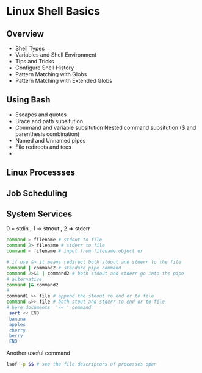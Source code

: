 
# Linux Shell Basics 
## Overview 
- Shell Types 
- Variables and Shell Environment 
- Tips and Tricks 
- Configure Shell History 
- Pattern Matching with Globs 
- Pattern Matching with Extended Globs 
## Using Bash 
- Escapes and quotes 
- Brace and path subsitution 
- Command and variable subsitution 
Nested command subsitution ($ and parenthesis combination)
- Named and Unnamed pipes 
- File redirects and tees 
- 
## Linux Processses 
## Job Scheduling 
## System Services  

0 = stdin , 1 => stnout , 2 => stderr
```bash
command > filename # stdout to file 
command 2> filename # stderr to file 
command < filename # input from filename object or 

# if use &> it means redirect both stdout and stderr to the file 
command | command2 # standard pipe command 
command 2>&1 | command2 # both stdout and stderr go into the pipe
# alternative 
command |& command2
# 
command1 >> file # append the stdout to end or to file 
command &>> file # both stout and stderr to end or to file 
# here documents  '<< ' command
 sort << END 
 banana
 apples
 cherry
 berry
 END
```
Another useful command 
```bash
lsof -p $$ # see the file descriptors of processes open 



